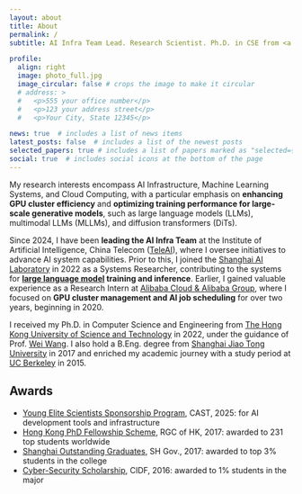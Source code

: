 ```yaml
---
layout: about
title: About
permalink: /
subtitle: AI Infra Team Lead. Research Scientist. Ph.D. in CSE from <a href='https://cse.hkust.edu.hk/'>HKUST</a>.

profile:
  align: right
  image: photo_full.jpg
  image_circular: false # crops the image to make it circular
  # address: >
  #   <p>555 your office number</p>
  #   <p>123 your address street</p>
  #   <p>Your City, State 12345</p>

news: true  # includes a list of news items
latest_posts: false  # includes a list of the newest posts
selected_papers: true # includes a list of papers marked as "selected={true}"
social: true  # includes social icons at the bottom of the page
---
```


My research interests encompass AI Infrastructure, Machine Learning Systems, and Cloud Computing, with a particular emphasis on **enhancing GPU cluster efficiency** and **optimizing training performance for large-scale generative models**, such as large language models (LLMs), multimodal LLMs (MLLMs), and diffusion transformers (DiTs).

Since 2024, I have been **leading the AI Infra Team** at the Institute of Artificial Intelligence, China Telecom ([TeleAI](https://www.linkedin.com/company/the-institute-of-artificial-intelligence-china-telecom-teleai/)), where I oversee initiatives to advance AI system capabilities. Prior to this, I joined the [Shanghai AI Laboratory](https://www.shlab.org.cn/) in 2022 as a Systems Researcher, contributing to the systems for **[large language model](https://www.shlab.org.cn/news/5443847) training and inference**. Earlier, I gained valuable experience as a Research Intern at [Alibaba Cloud & Alibaba Group](https://www.alibabagroup.com/en-US), where I focused on **GPU cluster management and AI job scheduling** for over two years, beginning in 2020.

I received my Ph.D. in Computer Science and Engineering from [The Hong Kong University of Science and Technology](https://hkust.edu.hk/) in 2022, under the guidance of Prof. [Wei Wang](https://www.cse.ust.hk/~weiwa/). I also hold a B.Eng. degree from [Shanghai Jiao Tong University](https://www.sjtu.edu.cn/) in 2017 and enriched my academic journey with a study period at [UC Berkeley](https://www.berkeley.edu/) in 2015.

## Awards

- [Young Elite Scientists Sponsorship Program](https://www.cast.org.cn/xw/tzgg/ZZRC/art/2025/art_e945c835d8b44d6fa2759ea17fad05e1.html), CAST, 2025: for AI development tools and infrastructure
- [Hong Kong PhD Fellowship Scheme](https://www.ugc.edu.hk/eng/rgc/funding_opport/hkpfs/), RGC of HK, 2017: awarded to 231 top students worldwide
- [Shanghai Outstanding Graduates](https://xsb.seiee.sjtu.edu.cn/xsb/info/12484.htm), SH Gov., 2017: awarded to top 3% students in the college
- [Cyber-Security Scholarship](http://www.cidf.net/2016-10/30/c_1119813138.htm), CIDF, 2016: awarded to 1% students in the major


<!-- Write your biography here. Tell the world about yourself. Link to your favorite [subreddit](http://reddit.com). You can put a picture in, too. The code is already in, just name your picture `prof_pic.jpg` and put it in the `img/` folder.

Put your address / P.O. box / other info right below your picture. You can also disable any of these elements by editing `profile` property of the YAML header of your `_pages/about.md`. Edit `_bibliography/papers.bib` and Jekyll will render your [publications page](/al-folio/publications/) automatically.

Link to your social media connections, too. This theme is set up to use [Font Awesome icons](http://fortawesome.github.io/Font-Awesome/) and [Academicons](https://jpswalsh.github.io/academicons/), like the ones below. Add your Facebook, Twitter, LinkedIn, Google Scholar, or just disable all of them. -->
